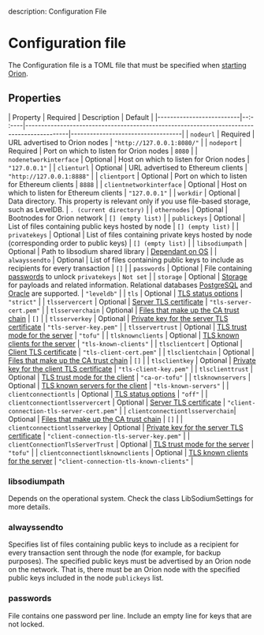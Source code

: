 description: Configuration File 
<!--- END of page meta data -->

# Configuration file 

The Configuration file is a TOML file that must be specified when
[starting Orion](../Reference/Orion-CLI-Syntax.md#configuration-file). 

## Properties 

| Property                 | Required | Description                                                                               | Default                           |
|--------------------------|--:- :----|-------------------------------------------------------------------------------------------|-----------------------------------|
| `nodeurl`                | Required | URL advertised to Orion nodes                                                             | `"http://127.0.0.1:8080/"`        |
| `nodeport`               | Required | Port on which to listen for Orion nodes                                                   | `8080`                            |
| `nodenetworkinterface`   | Optional | Host on which to listen for Orion nodes                                                   | `"127.0.0.1"`                     |
| `clienturl`              | Optional | URL advertised to Ethereum clients                                                        | `"http://127.0.0.1:8888"`         |
| `clientport`             | Optional | Port on which to listen for Ethereum clients                                              | `8888`                            |
| `clientnetworkinterface` | Optional | Host on which to listen for Ethereum clients                                              | `"127.0.0.1"`                     |
| `workdir`                | Optional | Data directory. This property is relevant only if you use file-based storage, such as        LevelDB.                                                                     | `. (current directory)`           |
| `othernodes`             | Optional | Bootnodes for Orion network                                                               | `[] (empty list)`                 |
| `publickeys`             | Optional | List of files containing public keys hosted by node                                       | `[] (empty list)`                 |
| `privatekeys`            | Optional | List of files containing private keys hosted by node (corresponding order to public keys) | `[] (empty list)`                 |
| `libsodiumpath`          | Optional | Path to libsodium shared library                                                          | [Dependant on OS](#libsodiumpath) |
| `alwayssendto`           | Optional | List of files containing public keys to include as recipients for every transaction       | `[]`                              |
| `passwords`              | Optional | File containing [passwords](#passwords) to unlock `privatekeys`                           | `Not set`                         |
| `storage`                | Optional | [Storage](#storage) for payloads and related information. Relational databases [PostgreSQL](../Tutorials/Using-PostgreSQL.md) and [Oracle](../Tutorials/Using-Oracle.md) are supported.                               | `"leveldb"`                       |
| `tls`                    | Optional | [TLS status options](../Tutorials/TLS.md)                                                              | `"strict"`                        |
| `tlsservercert`          | Optional | [Server TLS certificate](../Tutorials/TLS.md#tlsservercert)                                            | `"tls-server-cert.pem"`           |
| `tlsserverchain`         | Optional | [Files that make up the CA trust chain](../Tutorials/TLS.md#tlsserverchain)                            | `[]`                              |
| `tlsserverkey`           | Optional | [Private key for the server TLS certificate](../Tutorials/TLS.md#tlsserverkey)                         | `"tls-server-key.pem"`            |
| `tlsservertrust`         | Optional | [TLS trust mode for the server](../Tutorials/TLS.md#tlsservertrust)                                    | `"tofu"`                          |
| `tlsknownclients`        | Optional | [TLS known clients for the server](../Tutorials/TLS.md#tlsknownclients)                                | `"tls-known-clients"`             |
| `tlsclientcert`          | Optional | [Client TLS certificate](../Tutorials/TLS.md#tlsclientcert)                                            | `"tls-client-cert.pem"`           |
| `tlsclientchain`         | Optional | [Files that make up the CA trust chain](../Tutorials/TLS.md#tlsclientchain)                            | `[]`                              |
| `tlsclientkey`           | Optional | [Private key for the client TLS certificate](../Tutorials/TLS.md#tlsclientkey)                         | `"tls-client-key.pem"`            |
| `tlsclienttrust`         | Optional | [TLS trust mode for the client](../Tutorials/TLS.md#tlsclienttrust)                                    | `"ca-or-tofu"`                    |
| `tlsknownservers`        | Optional | [TLS known servers for the client](../Tutorials/TLS.md#tlsknownservers)                                | `"tls-known-servers"`             |
| `clientconnectiontls`                    | Optional | [TLS status options](../Tutorials/TLS.md)                                                              | `"off"`                        |
| `clientconnectiontlsservercert` | Optional | [Server TLS certificate](../Tutorials/TLS.md#clientconnectiontlsservercert)                                            | `"client-connection-tls-server-cert.pem"`    |
| `clientconnectiontlsserverchain`| Optional | [Files that make up the CA trust chain](../Tutorials/TLS.md#clientconnectiontlsserverchain)                            | `[]`                              |
| `clientconnectiontlsserverkey`  | Optional | [Private key for the server TLS certificate](../Tutorials/TLS.md#clientconnectiontlsserverkey)                         | `"client-connection-tls-server-key.pem"`            |
| `clientConnectionTlsServerTrust`         | Optional | [TLS trust mode for the server](../Tutorials/TLS.md#clientconnectiontlsservertrust)                                    | `"tofu"`                          |
| `clientconnectiontlsknownclients`        | Optional | [TLS known clients for the server](../Tutorials/TLS.md#clientconnectiontlsknownclients)                                | `"client-connection-tls-known-clients"`             |

### libsodiumpath

Depends on the operational system. Check the class LibSodiumSettings for more details. 

### alwayssendto

Specifies list of files containing public keys to include as a recipient for every transaction sent
through the node (for example, for backup purposes). The specified public keys must be advertised by an 
Orion node on the network. That is, there must be an Orion node with the specified public keys included in the node
`publickeys` list. 

### passwords

File contains one password per line. Include an empty line for keys that are not locked. 



